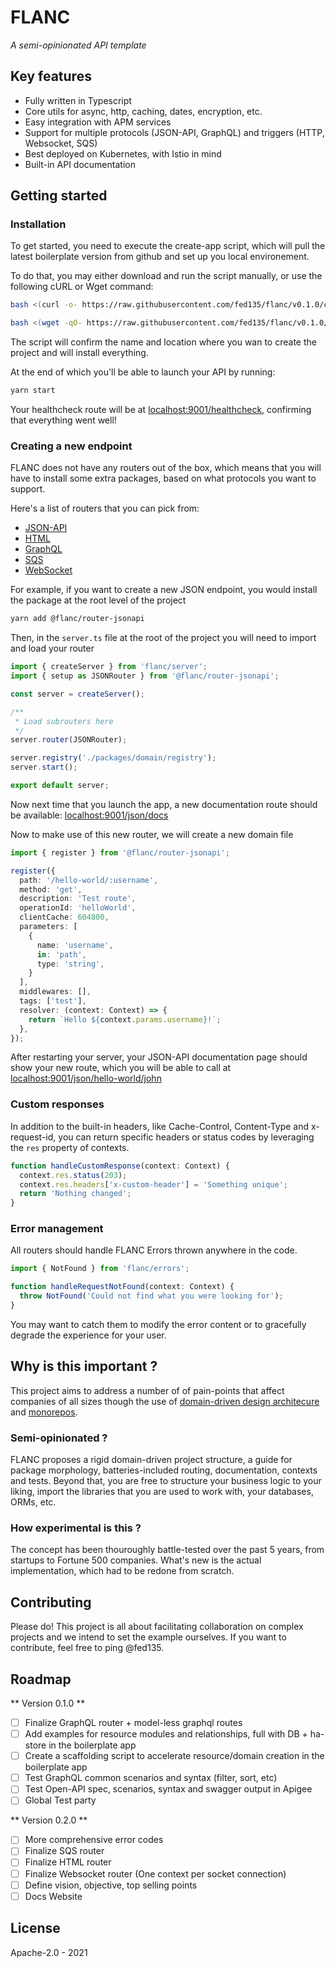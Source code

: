 # FLANC

*A semi-opinionated API template*

## Key features

- Fully written in Typescript
- Core utils for async, http, caching, dates, encryption, etc.
- Easy integration with APM services
- Support for multiple protocols (JSON-API, GraphQL) and triggers (HTTP, Websocket, SQS)
- Best deployed on Kubernetes, with Istio in mind
- Built-in API documentation

## Getting started

### Installation

To get started, you need to execute the create-app script, which will pull the latest boilerplate version from github and set up you local environement.

To do that, you may either download and run the script manually, or use the following cURL or Wget command:

```sh
bash <(curl -o- https://raw.githubusercontent.com/fed135/flanc/v0.1.0/create-app.sh) your-project-name
```
```sh
bash <(wget -qO- https://raw.githubusercontent.com/fed135/flanc/v0.1.0/create-app.sh) your-project-name
```

The script will confirm the name and location where you wan to create the project and will install everything.

At the end of which you'll be able to launch your API by running:

```bash
yarn start
```

Your healthcheck route will be at [localhost:9001/healthcheck](http://localhost:9001/healthcheck), confirming that everything went well!

### Creating a new endpoint

FLANC does not have any routers out of the box, which means that you will have to install some extra packages, based on what protocols you want to support.

Here's a list of routers that you can pick from:

- [JSON-API](https://www.npmjs.com/package/@flanc/router-json)
- [HTML](https://www.npmjs.com/package/@flanc/router-html)
- [GraphQL](https://www.npmjs.com/package/@flanc/router-graphql)
- [SQS](https://www.npmjs.com/package/@flanc/router-sqs)
- [WebSocket](https://www.npmjs.com/package/@flanc/router-ws)

For example, if you want to create a new JSON endpoint, you would install the package at the root level of the project

```bash
yarn add @flanc/router-jsonapi
```

Then, in the `server.ts` file at the root of the project you will need to import and load your router

```typescript
import { createServer } from 'flanc/server';
import { setup as JSONRouter } from '@flanc/router-jsonapi';

const server = createServer();

/**
 * Load subrouters here
 */
server.router(JSONRouter);

server.registry('./packages/domain/registry');
server.start();

export default server;
```

Now next time that you launch the app, a new documentation route should be available: [localhost:9001/json/docs](http://localhost:9001/json/docs)

Now to make use of this new router, we will create a new domain file

```typescript
import { register } from '@flanc/router-jsonapi';

register({
  path: '/hello-world/:username',
  method: 'get',
  description: 'Test route',
  operationId: 'helloWorld',
  clientCache: 604800,
  parameters: [
    { 
      name: 'username',
      in: 'path',
      type: 'string',
    }
  ],
  middlewares: [],
  tags: ['test'],
  resolver: (context: Context) => {
    return `Hello ${context.params.username}!`;
  },
});
```

After restarting your server, your JSON-API documentation page should show your new route, which you will be able to call at [localhost:9001/json/hello-world/john](http://localhost:9001/json/hello-world/john)

### Custom responses

In addition to the built-in headers, like Cache-Control, Content-Type and x-request-id, you can return specific headers or status codes by leveraging the `res` property of contexts.

```typescript
function handleCustomResponse(context: Context) {
  context.res.status(203);
  context.res.headers['x-custom-header'] = 'Something unique';
  return 'Nothing changed';
}
```


### Error management

All routers should handle FLANC Errors thrown anywhere in the code.

```typescript
import { NotFound } from 'flanc/errors';

function handleRequestNotFound(context: Context) {
  throw NotFound('Could not find what you were looking for');
}
```


You may want to catch them to modify the error content or to gracefully degrade the experience for your user.


## Why is this important ?

This project aims to address a number of of pain-points that affect companies of all sizes though the use of [domain-driven design architecure]() and [monorepos]().

### Semi-opinionated ?

FLANC proposes a rigid domain-driven project structure, a guide for package morphology, batteries-included routing, documentation, contexts and tests.
Beyond that, you are free to structure your business logic to your liking, import the libraries that you are used to work with, your databases, ORMs, etc.

### How experimental is this ?

The concept has been thouroughly battle-tested over the past 5 years, from startups to Fortune 500 companies. What's new is the actual implementation, which had to be redone from scratch.

## Contributing

Please do! This project is all about facilitating collaboration on complex projects and we intend to set the example ourselves.
If you want to contribute, feel free to ping @fed135.

## Roadmap

** Version 0.1.0 **

- [ ] Finalize GraphQL router + model-less graphql routes
- [ ] Add examples for resource modules and relationships, full with DB + ha-store in the boilerplate app
- [ ] Create a scaffolding script to accelerate resource/domain creation in the boilerplate app
- [ ] Test GraphQL common scenarios and syntax (filter, sort, etc)
- [ ] Test Open-API spec, scenarios, syntax and swagger output in Apigee
- [ ] Global Test party

** Version 0.2.0 **

- [ ] More comprehensive error codes
- [ ] Finalize SQS router
- [ ] Finalize HTML router
- [ ] Finalize Websocket router (One context per socket connection)
- [ ] Define vision, objective, top selling points
- [ ] Docs Website

## License

Apache-2.0 - 2021
